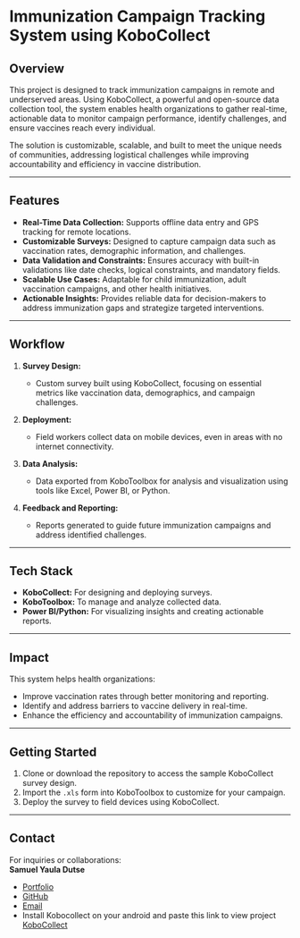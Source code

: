 # Immunization Campaign Tracking System using KoboCollect  

## **Overview**  
This project is designed to track immunization campaigns in remote and underserved areas. Using KoboCollect, a powerful and open-source data collection tool, the system enables health organizations to gather real-time, actionable data to monitor campaign performance, identify challenges, and ensure vaccines reach every individual.  

The solution is customizable, scalable, and built to meet the unique needs of communities, addressing logistical challenges while improving accountability and efficiency in vaccine distribution.

---

## **Features**  
- **Real-Time Data Collection:** Supports offline data entry and GPS tracking for remote locations.  
- **Customizable Surveys:** Designed to capture campaign data such as vaccination rates, demographic information, and challenges.  
- **Data Validation and Constraints:** Ensures accuracy with built-in validations like date checks, logical constraints, and mandatory fields.  
- **Scalable Use Cases:** Adaptable for child immunization, adult vaccination campaigns, and other health initiatives.  
- **Actionable Insights:** Provides reliable data for decision-makers to address immunization gaps and strategize targeted interventions.

---

## **Workflow**  
1. **Survey Design:**  
   - Custom survey built using KoboCollect, focusing on essential metrics like vaccination data, demographics, and campaign challenges.  

2. **Deployment:**  
   - Field workers collect data on mobile devices, even in areas with no internet connectivity.  

3. **Data Analysis:**  
   - Data exported from KoboToolbox for analysis and visualization using tools like Excel, Power BI, or Python.  

4. **Feedback and Reporting:**  
   - Reports generated to guide future immunization campaigns and address identified challenges.

---

## **Tech Stack**  
- **KoboCollect:** For designing and deploying surveys.  
- **KoboToolbox:** To manage and analyze collected data.  
- **Power BI/Python:** For visualizing insights and creating actionable reports.  

---

## **Impact**  
This system helps health organizations:  
- Improve vaccination rates through better monitoring and reporting.  
- Identify and address barriers to vaccine delivery in real-time.  
- Enhance the efficiency and accountability of immunization campaigns.  

---

## **Getting Started**  
1. Clone or download the repository to access the sample KoboCollect survey design.  
2. Import the `.xls` form into KoboToolbox to customize for your campaign.  
3. Deploy the survey to field devices using KoboCollect.  

---

## **Contact**  
For inquiries or collaborations:  
**Samuel Yaula Dutse**  
- [Portfolio](https://sites.google.com/view/samuelyauladutse)  
- [GitHub](https://github.com/samDutse)  
- [Email](samuelyauladutse@gmail.com)
- Install Kobocollect on your android and paste this link to view project [KoboCollect](https://kc.kobotoolbox.org/samdutse)
